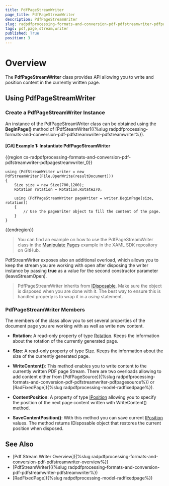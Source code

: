 ```yaml
---
title: PdfPageStreamWriter 
page_title: PdfPageStreamWriter 
description: PdfPageStreamWriter 
slug: radpdfprocessing-formats-and-conversion-pdf-pdfstreamwriter-pdfpagestreamwriter
tags: pdf,page,stream,writer
published: True
position: 3
---
```


# Overview

The **PdfPageStreamWriter** class provides API allowing you to write and position content in the currently written page.

## Using PdfPageStreamWriter

### Create a PdfPageStreamWriter  Instance

An instance of the PdfPageStreamWriter class can be obtained using the **BeginPage()** method of [PdfSteamWriter]({%slug radpdfprocessing-formats-and-conversion-pdf-pdfstreamwriter-pdfstreamwriter%}).


#### **[C#] Example 1: Instantiate PdfPageStreamWriter**
	
{{region cs-radpdfprocessing-formats-and-conversion-pdf-pdfstreamwriter-pdfpagestreamwriter_0}}

	using (PdfStreamWriter writer = new PdfStreamWriter(File.OpenWrite(resultDocument)))
	{
		Size size = new Size(700,1200);
		Rotation rotation = Rotation.Rotate270;

		using (PdfPageStreamWriter pageWriter = writer.BeginPage(size, rotation))
        {
			// Use the pageWriter object to fill the content of the page.
		}
	}
{{endregion}}


>You can find an example on how to use the PdfPageStreamWriter class in the [Manipulate Pages](https://github.com/telerik/document-processing-sdk/tree/master/PdfProcessing/ManipulatePages) example in the XAML SDK repository on GitHub.

PdfStreamWriter exposes also an additional overload, which allows you to keep the stream you are working with open after disposing the writer instance by passing **true** as a value for the second constructor parameter (leaveStreamOpen).

>PdfPageStreamWriter inherits from [IDisposable](https://msdn.microsoft.com/en-us/library/system.idisposable(v=vs.110).aspx). Make sure the object is disposed when you are done with it. The best way to ensure this is handled properly is to wrap it in a *using* statement. 

### PdfPageStreamWriter Members

The members of the class allow you to set several properties of the document page you are working with as well as write new content.

* **Rotation**: A read-only property of type [Rotation](https://docs.telerik.com/devtools/document-processing/api/Telerik.Windows.Documents.Fixed.Model.Data.Rotation.html). Keeps the information about the rotation of the currently generated page. 

* **Size**: A read-only property of type [Size](https://msdn.microsoft.com/en-us/library/system.windows.size(v=vs.110).aspx). Keeps the information about the size of the currently generated page. 

* **WriteContent()**: This method enables you to write content to the currently written PDF page Stream. There are two overloads allowing to add content either from [PdfPageSource]({%slug radpdfprocessing-formats-and-conversion-pdf-pdfstreamwriter-pdfpagesource%}) or [RadFixedPage]({%slug radpdfprocessing-model-radfixedpage%}).

* **ContentPosition**: A property of type [IPosition](https://docs.telerik.com/devtools/document-processing/api/Telerik.Windows.Documents.Fixed.Model.Data.IPosition.html) allowing you to specify the position of the next page content written with WriteContent() method.

* **SaveContentPosition()**: With this method you can save current [IPosition](https://docs.telerik.com/devtools/document-processing/api/Telerik.Windows.Documents.Fixed.Model.Data.IPosition.html) values. The method returns IDisposable object that restores the current position when disposed.



## See Also

* [Pdf Stream Writer Overview]({%slug radpdfprocessing-formats-and-conversion-pdf-pdfstreamwriter-overview%})
* [PdfStreamWriter]({%slug radpdfprocessing-formats-and-conversion-pdf-pdfstreamwriter-pdfstreamwriter%})
* [RadFixedPage]({%slug radpdfprocessing-model-radfixedpage%})
